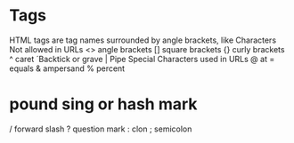 # Tags 
HTML tags are tag names surrounded by angle brackets, like <HTML>
Characters Not allowed in URLs
<> angle brackets
[] square brackets
{} curly brackets
^ caret
´Backtick or  grave
| Pipe
Special Characters used in URLs
@ at 
= equals
& ampersand
% percent
# pound sing or hash mark
/ forward slash
? question mark
: clon
; semicolon
